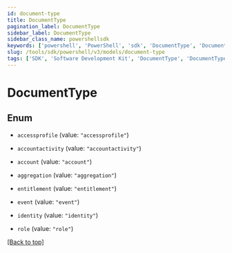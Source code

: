 ```yaml
---
id: document-type
title: DocumentType
pagination_label: DocumentType
sidebar_label: DocumentType
sidebar_class_name: powershellsdk
keywords: ['powershell', 'PowerShell', 'sdk', 'DocumentType', 'DocumentType'] 
slug: /tools/sdk/powershell/v3/models/document-type
tags: ['SDK', 'Software Development Kit', 'DocumentType', 'DocumentType']
---
```



# DocumentType

## Enum


* `accessprofile` (value: `"accessprofile"`)

* `accountactivity` (value: `"accountactivity"`)

* `account` (value: `"account"`)

* `aggregation` (value: `"aggregation"`)

* `entitlement` (value: `"entitlement"`)

* `event` (value: `"event"`)

* `identity` (value: `"identity"`)

* `role` (value: `"role"`)


[[Back to top]](#) 


